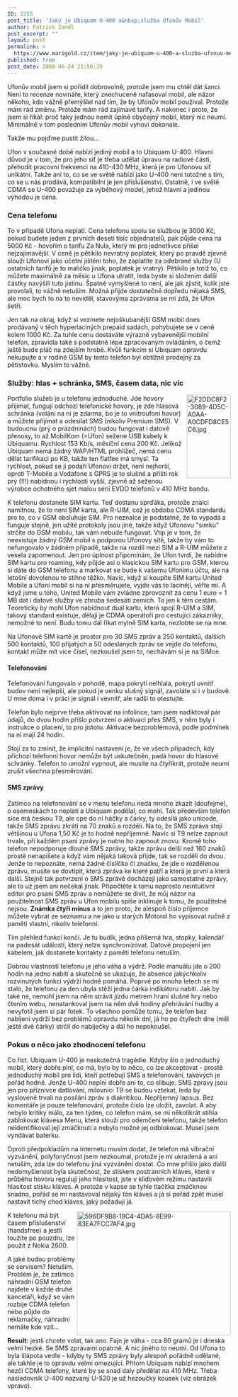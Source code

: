 ```yaml
---
ID: 2255
post_title: 'Jaký je Ubiquam U-400 a&nbsp;služba Ufonův Mobil'
author: Patrick Zandl
post_excerpt: ""
layout: post
permalink: >
  https://www.marigold.cz/item/jaky-je-ubiquam-u-400-a-sluzba-ufonuv-mobil
published: true
post_date: 2008-06-24 21:56:39
---
```

Ufonův mobil jsem si pořídil dobrovolně, protože jsem mu chtěl dát šanci. Není to recenze novináře, který znechuceně nafasoval mobil, ale názor někoho, kdo vážně přemýšlel nad tím, že by Ufonův mobil používal. Protože mám rád změnu. Protože mám rád zajímavé tarify. A nakonec i proto, že jsem si říkal: proč taky jednou nemít úplně obyčejný mobil, který nic neumí. Minimálně v tom posledním Ufonův mobil vyhoví dokonale. 


Takže mu pojďme pustit žilou...
<!--more-->
Ufon v současné době nabízí jediný mobil a to Ubiquam U-400. Hlavní důvod je v tom, že pro jeho síť je třeba udělat úpravu na radiové části, přehodit pracovní frekvenci na 410-430 MHz, která je pro Ufonovu síť unikátní. Takže ani to, co se ve světě nabízí jako U-400 není totožné s tím, co se u nás prodává, kompatibilní je jen příslušenství. Ostatně, i ve světě CDMA se U-400 považuje za výběhový model, jehož hlavní a jedinou výhodou je cena. 

<h3>Cena telefonu</h3>

To v případě Ufona neplatí. Cena telefonu spolu se službou je 3000 Kč, pokud budete jeden z prvních deseti tisíc objednatelů, pak půjde cena na 5000 Kč - hovořím o tarifu Za Nula, který mi pro jednotlivce přišel nejzajímavější. V ceně je pětikilo nevratný poplatek, který po pravdě zjevně slouží Ufonovi jako účetní jištění toho, že zaplatíte za odebrané služby (U ostatních tarifů je to maličko jinak, poplatek je vratný). Pětikilo je totiž to, co můžete maximálně za měsíc u Ufona utratit, leda byste si složením další částky navýšili tuto jistinu. Špatně vymyšlené to není, ale jak zjistit, kolik jste provolali, to vážně netuším. Možná přijde dostatečně dopředu nějaká SMS, ale moc bych to na to neviděl, stavovýma zprávama se mi zdá, že Ufon šetří. 

Jen tak na okraj, když si vezmete nejoškubanější GSM mobil dnes prodávaný v těch hyperlaciných prepaid sadách, pohybujete se v ceně kolem 1000 Kč. Za tuhle cenu dostáváte výrazně vybavenější mobilní telefon,  zpravidla také s podstatně lépe zpracovaným ovládáním, o čemž ještě bude pláč na zdejším hrobě. Kvůli funkcím si Ubiquam opravdu nekupujte a v rodině GSM by tento telefon byl obtížně prodejný za pětistovku. Myslím to vážně.  

<h3>Služby: hlas + schránka, SMS, časem data, nic víc</h3>

<img src="http://www.marigold.cz/wp-content/uploads/f2ddc8f2-3089-4d5c-a0aa-a0cdfd8ce5c6.jpg" alt="F2DDC8F2-3089-4D5C-A0AA-A0CDFD8CE5C6.jpg" border="0" width="99" height="189" align="right" />Portfolio služeb je u telefonu jednoduché. Jde hovory přijímat, fungují odchozí telefonické hovory, je zde hlasová schránka (volání na ni je zdarma, bo je to vnitroufoní hovor) a můžete přijímat a odesílat SMS (nikoliv Premium SMS). V budoucnu (prý o prázdninách) budou fungovat i datové přenosy, to až MobilKom (=Ufon) sežene USB kabely k Ubiquamu. Rychlost 153 Kb/s, měsíční cena 200 Kč. Jelikož Ubiquam nemá žádný WAP/HTML prohlížeč, nemá cenu dělat tarifikaci po KB, takže ten flatfee má smysl. Ta rychlost, pokud se ji podaří Ufonovi držet, není nejhorší, oproti T-Mobile a Vodafone s GPRS je to slušné a příští rok prý (!!!) nabídnou i rychlosti vyšší, zjevně až seženou výrobce ochotného sjet malou sérii EVDO telefonů v 410 MHz bandu. 

K telefonu dostanete SIM kartu. Teď dostanu sprďáka, protože znalci namítnou, že to není SIM karta, ale R-UIM, což je obdoba CDMA standardu pro to, co v GSM obsluhuje SIM. Pro neznalce je podstatné, že to vypadá a funguje stejně, jen užité protokoly jsou jiné, takže když Ufonovu "simku" strčíte do GSM mobilu, tak vám nebude fungovat. Vtip je v tom, že neexistuje žádný GSM mobil s podporou Ufonovy sítě, takže by vám to nefungovalo v žádném případě, takže na rozdíl mezi SIM a R-UIM můžete z vesela zapomenout. Jen pro úplnost připomínám, že Ufon tvrdí, že nabídne SIM kartu pro roaming, kdy půjde asi o klasickou SIM kartu pro GSM, kterou si dáte do GSM telefonu a markovat se bude k vašemu Ufonímu účtu, ale na letošní dovolenou to stihne těžko. Navíc, když si koupíte SIM kartu United Mobile a Ufoní mobil si na ni přesměrujete, vyjde vás to laciněji, věřte mi. A když jsme u toho, United Mobile vám zvládne zprovoznit za cenu 1 euro = 1 MB dat i datové služby ve zhruba šedesáti zemích. To jen k těm cestám. Teoreticky by mohl Ufon nabídnout dual kartu, která spojí R-UIM a SIM, takový standard existuje, dělají je CDMA operátoři pro cestující zákazníky, nemožné to není. Budu tomu dál říkat mylně SIM karta, nezlobte se na mne. 

Na Ufonově SIM kartě je prostor pro 30 SMS zpráv a 250 kontaktů, dalších 500 kontaktů, 100 přijatých a 50 odeslaných zpráv se vejde do telefonu, kontakt může mít více čísel, nezkoušel jsem to, nechávám si je na SIMce. 

<h4>Telefonování</h4>

Telefonování fungovalo v pohodě, mapa pokrytí nelhlala, pokrytí uvnitř budov není nejlepší, ale pokud je venku slušný signál, zavoláte si i v budově. U mne doma i v práci je signál i vevnitř, ale radši to otestujte.    

Telefon bylo nejprve třeba aktivovat na infolince, tam jsem nadiktoval pár údajů, do dvou hodin přišlo potvrzení o aktivaci přes SMS, v něm byly i instrukce o placení, to pro jistotu. Aktivace bezproblémová, podle podmínek na ni mají 24 hodin. 

Stojí za to zmínit, že implicitní nastavení je, že ve všech případech, kdy příchozí telefonní hovor nemůže být uskutečněn, padá hovor do hlasové schránky. Telefon to umožní vypnout, ale musíte na čtyřikrát, protože neumí zrušit všechna přesměrování. 

<h4>SMS zprávy</h4>

Zatímco na telefonování se v menu telefonu nedá mnoho zkazit (doufejme), o esemeskách to neplatí a Ubiquam podělal, co mohl. Tak především telefon sice má českou T9, ale cpe do ní háčky a čárky, ty odesílá jako unicode, takže SMS zprávu zkrátí na 70 znaků a rozdělí. Na to, že SMS zpráva stojí většinou u Ufona 1,50 Kč je to hodně nepříjemné. Navíc si T9 nelze zapnout trvale, při každém psaní zprávy je nutno ho zapnout znovu. Kromě toho telefon nepodporuje dlouhé SMS zprávy, takže zprávu delší než 160 znaků prostě nenapíšete a když vám nějaká taková přijde, tak se rozdělí do dvou. Jenže to nepoznáte, nemá žádné číslíčko či značku, že jde o rozdělenou zprávu, musíte se dovtípit, která zpráva ke které patří a která je první a která další. Stejně tak potvrzení o SMS zprávě docházejí jako samostatné zprávy, ale to už jsem ani nečekal jinak. Připočtěte k tomu naprosto neintuitivní editor pro psaní SMS zpráv a nemůžete se divit, že můj názor na použitelnost SMS zpráv u Ufon mobilu spíše inklinuje k tomu, že použitelné nejsou. <strong>Známka čtyři mínus</strong> a to jen proto, že alespoň číslo příjemce můžete vybrat ze seznamu a ne jako u starých Motorol ho vypisovat ručně z paměti vlastní, nikoliv telefonní. 

Tím přehled funkcí končí. Je tu budík, jedna příšerná hra, stopky, kalendář na padesát událostí, který nelze synchronizovat. Datové propojení jen kabelem, jak dostanete kontakty z paměti telefonu netuším.  

Dobrou vlastností telefonu je jeho váha a výdrž. Podle manuálu jde o 200 hodin na jedno nabití a skutečně se ukazuje, že absence jakýchkoliv rozvinutých funkcí výdrži hodně pomáhá. Poprvé po mnoha letech se mi stalo, že telefonu za den ubyla stěží jedna čárka indikátoru nabití. Jak by také ne, nemohl jsem na něm strávit jízdu metrem hraní slušné hry nebo čtením webu, nenatankoval jsem na něm dvě hodiny přehrávání hudby a nevyfotil jsem si pár fotek. To všechno pomůže tomu, že telefon bez nabíjení vydrží bez problémů opravdu několik dní, já ho po čtyřech dne (měl ještě dvě čárky) strčil do nabíječky a dál ho nepokoušel. 

<h3>Pokus o něco jako zhodnocení telefonu</h3>

Co říct. Ubiquam U-400 je neskutečná tragédie. Kdyby šlo o jednoduchý mobil, který dobře plní, co má, bylo by to něco, co lze akceptovat - prostě jednoduchý mobil pro lidi, kteří potřebují SMS a telefonování, takových je pořád hodně. Jenže U-400 neplní dobře ani to, co slibuje. SMS zprávy jsou jen pro příznivce datlování, milovníci T9 se budou vztekat, leda by vysloveně trvali na posílání zpráv s diakritikou. Nepříjemný lapsus. Bez komentáře je pouze telefonování, protože číslo lze uložit, zavolat. A aby nebylo kritiky málo, za ten týden, co telefon mám, se mi několikrát stihla zablokovat klávesa Menu, která slouží pro odemčení telefonu, takže telefon neidentifikoval její zmáčknutí a nebylo možné jej odblokovat. Musel jsem vyndávat baterku. 

Oproti předpokladům na internetu musím dodat, že telefon má vibrační vyzvánění, polyfonyčnost jsem nezkoumal, protože je mi ukradená a ani netuším, zda lze do telefonu jiná vyzvánění dostat. Co mne přišlo jako další nedomyšlenost byla skutečnost, že stiskem postranních kláves, které v průběhu hovoru regulují jeho hlasitost, jste v klidovém režimu nastavili hlasitost stisku kláves. A protože v kapse se tyhle tlačítka zmáčknou snadno, pořád se mi nastavoval nějaký tón kláves a já si pořád zpět musel nastavit tichý chod kláves, jaký požaduji já.  

<img src="http://www.marigold.cz/wp-content/uploads/596df9b8-19c4-4da5-8e99-83ea7fcc7af4.jpg" alt="596DF9B8-19C4-4DA5-8E99-83EA7FCC7AF4.jpg" border="0" width="347" height="280" align="right" />K telefonu má být časem příslušenství (handsfree) a jestli toužíte po pouzdru, lze použít z Nokia 2600.

A jaké budou problémy se servisem? Netuším. Problém je, že zatímco náhradní GSM telefon najdete v každé druhé kanceláři, když se vám rozbije CDMA telefon nebo půjde do reklamačky, náhradní nemáte kde vzít... 

<strong>Result:</strong> jestli chcete volat, tak ano. Fajn je váha - cca 80 gramů je i dneska velmi hezké. Se SMS zprávami opatrně. A nic jiného to neumí. Od Ufona to byla šlápota vedle - kdyby ty SMS zprávy byly alespoň pořádně udělané, ale takhle je to opravdu velmi omezující. Přitom Ubiquam nabízí mnohem hezčí CDMA telefony, které by se snad daly předělat na 410 MHz. Třeba následovník U-400 nazvaný U-520 je už hezoučký kousek (viz obrázek vpravo).